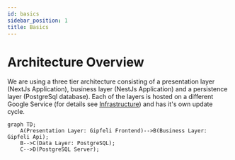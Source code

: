 ```yaml
---
id: basics
sidebar_position: 1
title: Basics
---
```


# Architecture Overview

We are using a three tier architecture consisting of a presentation layer (NextJs Application), 
business layer (NestJs Application) and a persistence layer (PostgreSql database). 
Each of the layers is hosted on a different Google Service (for details see [Infrastructure](../infrastructure/basics))
and has it's own update cycle. 

```mermaid
graph TD;
    A(Presentation Layer: Gipfeli Frontend)-->B(Business Layer: Gipfeli Api);
    B-->C(Data Layer: PostgreSQL);
    C-->D(PostgreSQL Server);
```

